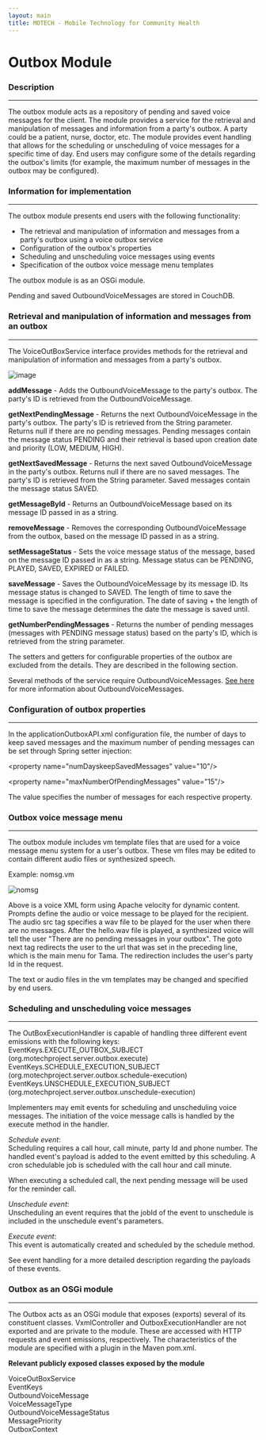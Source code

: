 ```yaml
---
layout: main
title: MOTECH - Mobile Technology for Community Health
---
```


# Outbox Module

### Description
***
The outbox module acts as a repository of pending and saved voice messages for the client. The module provides a service for the retrieval and manipulation of messages and information from a party's outbox. A party could be a patient, nurse, doctor, etc. The module provides event handling that allows for the scheduling or unscheduling of voice messages for a specific time of day. End users may configure some of the details regarding the outbox's limits (for example, the maximum number of messages in the outbox may be configured).

### Information for implementation

***

The outbox module presents end users with the following functionality:

* The retrieval and manipulation of information and messages from a party's outbox using a voice outbox service
* Configuration of the outbox's properties
* Scheduling and unscheduling voice messages using events
* Specification of the outbox voice message menu templates

The outbox module is as an OSGi module.  

Pending and saved OutboundVoiceMessages are stored in CouchDB.  


### Retrieval and manipulation of information and messages from an outbox

***


The VoiceOutBoxService interface provides methods for the retrieval and manipulation of information and messages from a party's outbox.

![image](http://motechdocumentation.wikispaces.com/file/view/voiceoutboxservice.png/257036328/voiceoutboxservice.png)

**addMessage** - Adds the OutboundVoiceMessage to the party's outbox. The party's ID is retrieved from the OutboundVoiceMessage.

**getNextPendingMessage** - Returns the next OutboundVoiceMessage in the party's outbox. The party's ID is retrieved from the String parameter. Returns null if there are no pending messages. Pending messages contain the message status PENDING and their retrieval is based upon creation date and priority (LOW, MEDIUM, HIGH).

**getNextSavedMessage** - Returns the next saved OutboundVoiceMessage in the party's outbox. Returns null if there are no saved messages. The party's ID is retrieved from the String parameter. Saved messages contain the message status SAVED.

**getMessageById** - Returns an OutboundVoiceMessage based on its message ID passed in as a string.

**removeMessage** - Removes the corresponding OutboundVoiceMessage from the outbox, based on the message ID passed in as a string.

**setMessageStatus** - Sets the voice message status of the message, based on the message ID passed in as a string. Message status can be PENDING, PLAYED, SAVED, EXPIRED or FAILED.

**saveMessage** - Saves the OutboundVoiceMessage by its message ID. Its message status is changed to SAVED. The length of time to save the message is specified in the configuration. The date of saving + the length of time to save the message determines the date the message is saved until.

**getNumberPendingMessages** - Returns the number of pending messages (messages with PENDING message status) based on the party's ID, which is retrieved from the string parameter.

The setters and getters for configurable properties of the outbox are excluded from the details. They are described in the following section.

Several methods of the service require OutboundVoiceMessages. [See here](https://github.com/motech/MOTECH/wiki/Outbox-Voice-Messages) for more information about OutboundVoiceMessages.



### Configuration of outbox properties

***

In the applicationOutboxAPI.xml configuration file, the number of days to keep saved messages and the maximum number of pending messages can be set through Spring setter injection:

\<property name="numDayskeepSavedMessages" value="10"/>

\<property name="maxNumberOfPendingMessages" value="15"/>

The value specifies the number of messages for each respective property.

### Outbox voice message menu

***

The outbox module includes vm template files that are used for a voice message menu system for a user's outbox. These vm files may be edited to contain different audio files or synthesized speech.

Example: nomsg.vm

![nomsg](http://motechdocumentation.wikispaces.com/file/view/vm.PNG/258749224/vm.PNG)


Above is a voice XML form using Apache velocity for dynamic content. Prompts define the audio or voice message to be played for the recipient. The audio src tag specifies a wav file to be played for the user when there are no messages. After the hello.wav file is played, a synthesized voice will tell the user "There are no pending messages in your outbox". The goto next tag redirects the user to the url that was set in the preceding line, which is the main menu for Tama. The redirection includes the user's party Id in the request.

The text or audio files in the vm templates may be changed and specified by end users.


### Scheduling and unscheduling voice messages

***

The OutBoxExecutionHandler is capable of handling three different event emissions with the following keys:  
EventKeys.EXECUTE_OUTBOX_SUBJECT (org.motechproject.server.outbox.execute)  
EventKeys.SCHEDULE_EXECUTION_SUBJECT (org.motechproject.server.outbox.schedule-execution)  
EventKeys.UNSCHEDULE_EXECUTION_SUBJECT (org.motechproject.server.outbox.unschedule-execution)  

Implementers may emit events for scheduling and unscheduling voice messages. The initiation of the voice message calls is handled by the execute method in the handler.  

_Schedule event_:  
Scheduling requires a call hour, call minute, party Id and phone number. The handled event's payload is added to the event emitted by this scheduling. A cron schedulable job is scheduled with the call hour and call minute.  

When executing a scheduled call, the next pending message will be used for the reminder call.

_Unschedule event_:  
Unscheduling an event requires that the jobId of the event to unschedule is included in the unschedule event's parameters.  

_Execute event_:  
This event is automatically created and scheduled by the schedule method.  

See event handling for a more detailed description regarding the payloads of these events.

### Outbox as an OSGi module

***

The Outbox acts as an OSGi module that exposes (exports) several of its constituent classes. VxmlController and OutboxExecutionHandler are not exported and are private to the module. These are accessed with HTTP requests and event emissions, respectively. The characteristics of the module are specified with a plugin in the Maven pom.xml.  

**Relevant publicly exposed classes exposed by the module**

VoiceOutBoxService  
EventKeys  
OutboundVoiceMessage  
VoiceMessageType  
OutboundVoiceMessageStatus  
MessagePriority  
OutboxContext